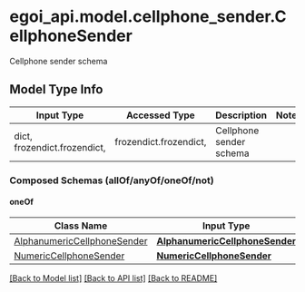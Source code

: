 # egoi_api.model.cellphone_sender.CellphoneSender

Cellphone sender schema

## Model Type Info
Input Type | Accessed Type | Description | Notes
------------ | ------------- | ------------- | -------------
dict, frozendict.frozendict,  | frozendict.frozendict,  | Cellphone sender schema | 

### Composed Schemas (allOf/anyOf/oneOf/not)
#### oneOf
Class Name | Input Type | Accessed Type | Description | Notes
------------- | ------------- | ------------- | ------------- | -------------
[AlphanumericCellphoneSender](AlphanumericCellphoneSender.md) | [**AlphanumericCellphoneSender**](AlphanumericCellphoneSender.md) | [**AlphanumericCellphoneSender**](AlphanumericCellphoneSender.md) |  | 
[NumericCellphoneSender](NumericCellphoneSender.md) | [**NumericCellphoneSender**](NumericCellphoneSender.md) | [**NumericCellphoneSender**](NumericCellphoneSender.md) |  | 

[[Back to Model list]](../../README.md#documentation-for-models) [[Back to API list]](../../README.md#documentation-for-api-endpoints) [[Back to README]](../../README.md)

